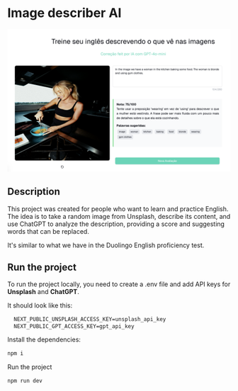 # Image describer AI

<img src="./src/assets//bg-screenshot.png" />

## Description

This project was created for people who want to learn and practice English.  
The idea is to take a random image from Unsplash, describe its content, and use ChatGPT to analyze the description, providing a score and suggesting words that can be replaced.

It's similar to what we have in the Duolingo English proficiency test.

## Run the project

To run the project locally, you need to create a .env file and add API keys for **Unsplash** and **ChatGPT**.

It should look like this:

```env
  NEXT_PUBLIC_UNSPLASH_ACCESS_KEY=unsplash_api_key
  NEXT_PUBLIC_GPT_ACCESS_KEY=gpt_api_key
```

Install the dependencies:

```bash
npm i
```

Run the project

```bash
npm run dev
```
